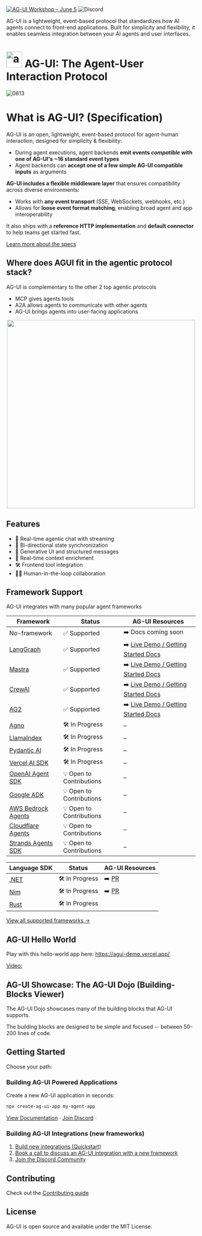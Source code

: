 [![AG-UI Workshop – June 5](https://img.shields.io/badge/AG--UI%20Workshop%20%E2%80%94June%2019-blue?style=flat-square)](https://go.copilotkit.ai/ag-ui-build-an-agent-canvas)
![Discord](https://img.shields.io/discord/1379082175625953370?logo=discord&logoColor=%23FFFFFF&label=Discord&color=%236963ff)

AG-UI is a lightweight, event-based protocol that standardizes how AI agents connect to front-end applications. Built for simplicity and flexibility, it enables seamless integration between your AI agents and user interfaces.


# <img src="https://github.com/user-attachments/assets/ebc0dd08-8732-4519-9b6c-452ce54d8058" alt="ag-ui Logo" height="42px" /> AG-UI: The Agent-User Interaction Protocol

![0613](https://github.com/user-attachments/assets/bec3bc01-d8f2-4667-885e-028cbcbc8439)



# What is AG-UI? (Specification)

AG-UI is an open, lightweight, event-based protocol for agent-human interaction, designed for simplicity & flexibility:

- During agent executions, agent backends **emit events _compatible_ with one of AG-UI's ~16 standard event types**
- Agent backends can **accept one of a few simple AG-UI compatible inputs** as arguments

**AG-UI includes a flexible middleware layer** that ensures compatibility across diverse environments:

- Works with **any event transport** (SSE, WebSockets, webhooks, etc.)
- Allows for **loose event format matching**, enabling broad agent and app interoperability

It also ships with a **reference HTTP implementation** and **default connector** to help teams get started fast.

[Learn more about the specs](https://docs.ag-ui.com/introduction)


## Where does AGUI fit in the agentic protocol stack?
AG-UI is complementary to the other 2 top agentic protocols
- MCP gives agents tools
- A2A allows agents to communicate with other agents
- AG-UI brings agents into user-facing applications

<div align="center">
  <img src="https://github.com/user-attachments/assets/8cdaa246-2eb9-4f51-9a2c-c3991b064bb2" height="500px" />
</div>    

    
## Features

- 💬 Real-time agentic chat with streaming
- 🔄 Bi-directional state synchronization
- 🧩 Generative UI and structured messages
- 🧠 Real-time context enrichment
- 🛠️ Frontend tool integration
- 🧑‍💻 Human-in-the-loop collaboration

## Framework Support

AG-UI integrates with many popular agent frameworks

| Framework                                                          | Status                   | AG-UI Resources                                                              |
| ------------------------------------------------------------------ | ------------------------ | ---------------------------------------------------------------------------- |
| No-framework                                            | ✅ Supported             | ➡️ Docs coming soon       |
| [LangGraph](https://www.langchain.com/langgraph)                   | ✅ Supported             | ➡️ [Live Demo / Getting Started Docs](https://v0-langgraph-land.vercel.app/) |
| [Mastra](https://mastra.ai/)                                       | ✅ Supported             | ➡️ [Live Demo / Getting Started Docs](https://v0-mastra-land.vercel.app/)    |
| [CrewAI](https://crewai.com/)                                      | ✅ Supported             | ➡️ [Live Demo / Getting Started Docs](https://v0-crew-land.vercel.app/)      |
| [AG2](https://ag2.ai/)                                             | ✅ Supported             | ➡️ [Live Demo / Getting Started Docs](https://v0-ag2-land.vercel.app/)       |
| [Agno](https://github.com/agno-agi/agno)                           | 🛠️ In Progress           | –                                                                            |
| [LlamaIndex](https://github.com/run-llama/llama_index)             | 🛠️ In Progress           | –                                                                            |
| [Pydantic AI](https://github.com/pydantic/pydantic-ai)             | 🛠️ In Progress           | –                                                                            |
| [Vercel AI SDK](https://github.com/vercel/ai)                      | 🛠️ In Progress           | –                                                                            |
| [OpenAI Agent SDK](https://openai.github.io/openai-agents-python/) | 💡 Open to Contributions | –                                                                            |
| [Google ADK](https://google.github.io/adk-docs/get-started/)       | 💡 Open to Contributions | –                                                                            |
| [AWS Bedrock Agents](https://aws.amazon.com/bedrock/agents/)       | 💡 Open to Contributions | –                                                                            |
| [Cloudflare Agents](https://developers.cloudflare.com/agents/)     | 💡 Open to Contributions | –                                                                            |
| [Strands Agents SDK](https://github.com/strands-agents/sdk-python) | 💡 Open to Contributions | –                                                                            |

| Language SDK                                                      | Status                | AG-UI Resources                                                                 |
| ------------------------------------------------------------------ | ------------------------ | ---------------------------------------------------------------------------- |
| [.NET]()                                                           | 🛠️ In Progress               | ➡️ [PR](https://github.com/ag-ui-protocol/ag-ui/pull/38)                 |
| [Nim]()                                                            | 🛠️ In Progress               | ➡️ [PR](https://github.com/ag-ui-protocol/ag-ui/pull/29)                 |
| [Rust]()                                                           | 🛠️ In Progress               |                    |


[View all supported frameworks →](https://ag-ui.com/frameworks)

## AG-UI Hello World

Play with this hello-world app here: https://agui-demo.vercel.app/

[Video:](https://github.com/user-attachments/assets/18c03330-1ebc-4863-b2b8-cc6c3a4c7bae)


## AG-UI Showcase: The AG-UI Dojo (Building-Blocks Viewer)
The AG-UI Dojo showcases many of the building blocks that AG-UI supports.

The building blocks are designed to be simple and focused -- between 50-200 lines of code.

## Getting Started

Choose your path:

### Building AG-UI Powered Applications

Create a new AG-UI application in seconds:

```bash
npx create-ag-ui-app my-agent-app
```

[View Documentation](https://ag-ui.com) · [Join Discord](https://discord.gg/Jd3FzfdJa8) · 

### Building AG-UI Integrations (new frameworks)

1. [Build new integrations (Quickstart)](https://docs.ag-ui.com/quickstart/introduction)
2. [Book a call to discuss an AG-UI integration with a new framework](https://calendly.com/markus-copilotkit/ag-ui)
3. [Join the Discord Community](https://discord.gg/Jd3FzfdJa8)


## Contributing

Check out the [Contributing guide](https://github.com/ag-ui-protocol/ag-ui/blob/main/CONTRIBUTING.md)


## License

AG-UI is open source and available under the MIT License.
